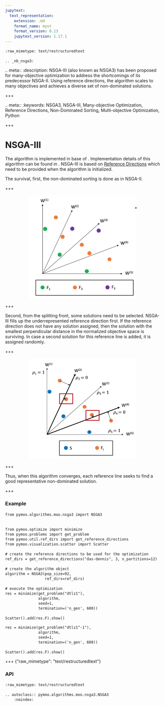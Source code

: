 ```yaml
---
jupytext:
  text_representation:
    extension: .md
    format_name: myst
    format_version: 0.13
    jupytext_version: 1.17.1
---
```


```{raw-cell}
:raw_mimetype: text/restructuredtext

.. _nb_nsga3:
```

.. meta::
   :description: NSGA-III (also known as NSGA3) has been proposed for many-objective optimization to address the shortcomings of its predecessor NSGA-II. Using reference directions, the algorithm scales to many objectives and achieves a diverse set of non-dominated solutions.

+++

.. meta::
   :keywords: NSGA3, NSGA-III, Many-objective Optimization, Reference Directions, Non-Dominated Sorting, Multi-objective Optimization, Python

+++

# NSGA-III


The algorithm is implemented in base of <cite data-cite="nsga3-part1"></cite> <cite data-cite="nsga3-part2"></cite>. Implementation details of this algorithm can be found in <cite data-cite="nsga3-norm"></cite>. NSGA-III is based on [Reference Directions](../../misc/reference_directions.ipynb) which need to be provided when the algorithm is initialized. 

The survival, first, the non-dominated sorting is done as in NSGA-II. 

+++

<div style="text-align: center;">
    <img src="https://github.com/anyoptimization/pymoo-data/blob/main/docs/images/nsga3_survival_1.png?raw=true" width="350">
</div>

+++

Second, from the splitting front, some solutions need to be selected. NSGA-III fills up the underrepresented reference direction first. If the reference direction does not have any solution assigned, then the solution with the smallest perpendicular distance in the normalized objective space is surviving. In case a second solution for this reference line is added, it is assigned randomly. 

+++

<div style="text-align: center;">
    <img src="https://github.com/anyoptimization/pymoo-data/blob/main/docs/images/nsga3_survival_2.png?raw=true" width="350">
</div>

+++

Thus, when this algorithm converges, each reference line seeks to find a good representative non-dominated solution.

+++

### Example

```{code-cell} ipython3
from pymoo.algorithms.moo.nsga3 import NSGA3


from pymoo.optimize import minimize
from pymoo.problems import get_problem
from pymoo.util.ref_dirs import get_reference_directions
from pymoo.visualization.scatter import Scatter

# create the reference directions to be used for the optimization
ref_dirs = get_reference_directions("das-dennis", 3, n_partitions=12)

# create the algorithm object
algorithm = NSGA3(pop_size=92,
                  ref_dirs=ref_dirs)

# execute the optimization
res = minimize(get_problem("dtlz1"),
               algorithm,
               seed=1,
               termination=('n_gen', 600))

Scatter().add(res.F).show()
```

```{code-cell} ipython3
res = minimize(get_problem("dtlz1^-1"),
               algorithm,
               seed=1,
               termination=('n_gen', 600))

Scatter().add(res.F).show()
```

+++ {"raw_mimetype": "text/restructuredtext"}

### API

```{raw-cell}
:raw_mimetype: text/restructuredtext

.. autoclass:: pymoo.algorithms.moo.nsga3.NSGA3
    :noindex:
```
